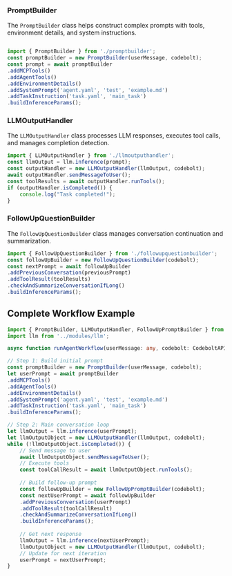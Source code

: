 
### PromptBuilder

The `PromptBuilder` class helps construct complex prompts with tools, environment details, and system instructions.

```typescript

import { PromptBuilder } from './promptbuilder';
const promptBuilder = new PromptBuilder(userMessage, codebolt);
const prompt = await promptBuilder
.addMCPTools()
.addAgentTools()
.addEnvironmentDetails()
.addSystemPrompt('agent.yaml', 'test', 'example.md')
.addTaskInstruction('task.yaml', 'main_task')
.buildInferenceParams();
```

### LLMOutputHandler

The `LLMOutputHandler` class processes LLM responses, executes tool calls, and manages completion detection.

```typescript
import { LLMOutputHandler } from './llmoutputhandler';
const llmOutput = llm.inference(prompt);
const outputHandler = new LLMOutputHandler(llmOutput, codebolt);
await outputHandler.sendMessageToUser();
const toolResults = await outputHandler.runTools();
if (outputHandler.isCompleted()) {
	console.log("Task completed!");
}
```

### FollowUpQuestionBuilder

The `FollowUpQuestionBuilder` class manages conversation continuation and summarization.

```typescript
import { FollowUpQuestionBuilder } from './followupquestionbuilder';
const followUpBuilder = new FollowUpQuestionBuilder(codebolt);
const nextPrompt = await followUpBuilder
.addPreviousConversation(previousPrompt)
.addToolResult(toolResults)
.checkAndSummarizeConversationIfLong()
.buildInferenceParams();
```

## Complete Workflow Example

```typescript
import { PromptBuilder, LLMOutputHandler, FollowUpPromptBuilder } from './promptbuilder';
import llm from '../modules/llm';

async function runAgentWorkflow(userMessage: any, codebolt: CodeboltAPI) {

// Step 1: Build initial prompt
const promptBuilder = new PromptBuilder(userMessage, codebolt);
let userPrompt = await promptBuilder
.addMCPTools()
.addAgentTools()
.addEnvironmentDetails()
.addSystemPrompt('agent.yaml', 'test', 'example.md')
.addTaskInstruction('task.yaml', 'main_task')
.buildInferenceParams();

// Step 2: Main conversation loop
let llmOutput = llm.inference(userPrompt);
let llmOutputObject = new LLMOutputHandler(llmOutput, codebolt);
while (!llmOutputObject.isCompleted()) {
	// Send message to user
	await llmOutputObject.sendMessageToUser();
	// Execute tools
	const toolCallResult = await llmOutputObject.runTools();
	
	// Build follow-up prompt
	const followUpBuilder = new FollowUpPromptBuilder(codebolt);
	const nextUserPrompt = await followUpBuilder
	.addPreviousConversation(userPrompt)
	.addToolResult(toolCallResult)
	.checkAndSummarizeConversationIfLong()
	.buildInferenceParams();
	
	// Get next response
	llmOutput = llm.inference(nextUserPrompt);
	llmOutputObject = new LLMOutputHandler(llmOutput, codebolt);
	// Update for next iteration
	userPrompt = nextUserPrompt;
}
```